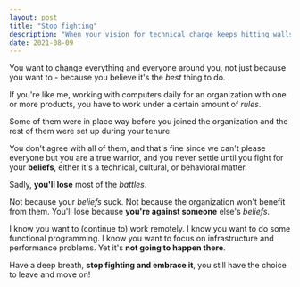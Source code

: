 ```yaml
---
layout: post
title: "Stop fighting"
description: "When your vision for technical change keeps hitting walls, consider whether continuing the fight serves you better than finding a workplace that shares your values."
date: 2021-08-09
---
```


You want to change everything and everyone around you, not just because you want to - because you believe it's the
_best_ thing to do.

If you're like me, working with computers daily for an organization with one or more products, you have to work under a
certain amount of _rules_.

Some of them were in place way before you joined the organization and the rest of them were set up during your tenure.

You don't agree with all of them, and that's fine since we can't please everyone but you are a true warrior, and you
never settle until you fight for your **beliefs**, either it's a technical, cultural, or behavioral matter.

Sadly, **you'll lose** most of the _battles_.

Not because your _beliefs_ suck. Not because the organization won't benefit from them. You'll lose because **you're
against someone** else's _beliefs_.

I know you want to (continue to) work remotely. I know you want to do some functional programming. I know you want to
focus on infrastructure and performance problems. Yet it's **not going to happen there**.

Have a deep breath, **stop fighting and embrace it**, you still have the choice to leave and move on!
